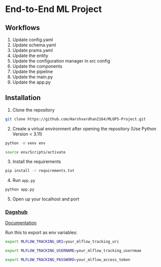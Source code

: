 # End-to-End ML Project

## Workflows

1. Update config.yaml
2. Update schema.yaml
3. Update prams.yaml
4. Update the entity
5. Update the configuration manager in src config
6. Update the components
7. Update the pipeline
8. Update the main.py
9. Update the app.py

## Installation

1. Clone the repository

```bash
git clone https://github.com/Harshvardhan2164/MLOPS-Project.git
```

2. Create a virtual environment after opening the repository (Use Python Version < 3.11)
```bash
python -m venv env
```

```bash
source env/Scripts/activate
```

3. Install the requirements
```bash
pip install -r requirements.txt
```

4. Run `app.py`
```bash
python app.py
```

5. Open up your localhost and port

### [Dagshub](https://dagshub.com/)

[Documentation](https://mlflow.org/docs/latest/index.html)

Run this to export as env variables:
```bash
export MLFLOW_TRACKING_URI=your_mlflow_tracking_uri

export MLFLOW_TRACKING_USERNAME=your_mlflow_tracking_usernmae

export MLFLOW_TRACKING_PASSWORD=your_mlflow_access_token
```